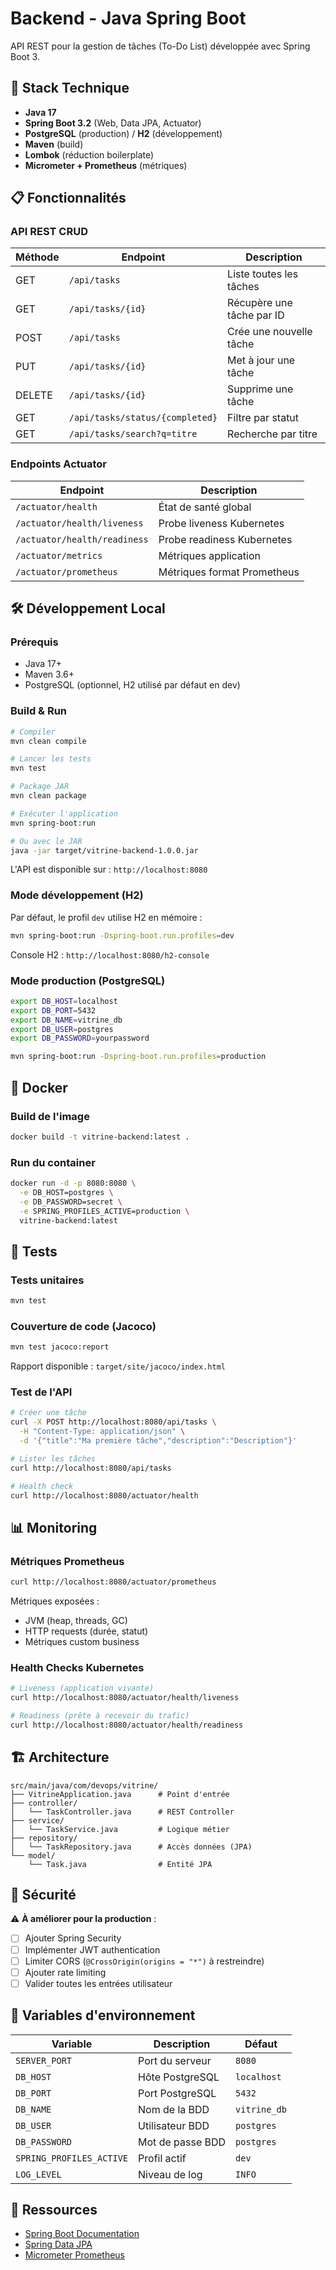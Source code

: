 # Backend - Java Spring Boot

API REST pour la gestion de tâches (To-Do List) développée avec Spring Boot 3.

## 🚀 Stack Technique

- **Java 17**
- **Spring Boot 3.2** (Web, Data JPA, Actuator)
- **PostgreSQL** (production) / **H2** (développement)
- **Maven** (build)
- **Lombok** (réduction boilerplate)
- **Micrometer + Prometheus** (métriques)

## 📋 Fonctionnalités

### API REST CRUD

| Méthode | Endpoint | Description |
|---------|----------|-------------|
| GET | `/api/tasks` | Liste toutes les tâches |
| GET | `/api/tasks/{id}` | Récupère une tâche par ID |
| POST | `/api/tasks` | Crée une nouvelle tâche |
| PUT | `/api/tasks/{id}` | Met à jour une tâche |
| DELETE | `/api/tasks/{id}` | Supprime une tâche |
| GET | `/api/tasks/status/{completed}` | Filtre par statut |
| GET | `/api/tasks/search?q=titre` | Recherche par titre |

### Endpoints Actuator

| Endpoint | Description |
|----------|-------------|
| `/actuator/health` | État de santé global |
| `/actuator/health/liveness` | Probe liveness Kubernetes |
| `/actuator/health/readiness` | Probe readiness Kubernetes |
| `/actuator/metrics` | Métriques application |
| `/actuator/prometheus` | Métriques format Prometheus |

## 🛠️ Développement Local

### Prérequis

- Java 17+
- Maven 3.6+
- PostgreSQL (optionnel, H2 utilisé par défaut en dev)

### Build & Run

```bash
# Compiler
mvn clean compile

# Lancer les tests
mvn test

# Package JAR
mvn clean package

# Exécuter l'application
mvn spring-boot:run

# Ou avec le JAR
java -jar target/vitrine-backend-1.0.0.jar
```

L'API est disponible sur : `http://localhost:8080`

### Mode développement (H2)

Par défaut, le profil `dev` utilise H2 en mémoire :

```bash
mvn spring-boot:run -Dspring-boot.run.profiles=dev
```

Console H2 : `http://localhost:8080/h2-console`

### Mode production (PostgreSQL)

```bash
export DB_HOST=localhost
export DB_PORT=5432
export DB_NAME=vitrine_db
export DB_USER=postgres
export DB_PASSWORD=yourpassword

mvn spring-boot:run -Dspring-boot.run.profiles=production
```

## 🐳 Docker

### Build de l'image

```bash
docker build -t vitrine-backend:latest .
```

### Run du container

```bash
docker run -d -p 8080:8080 \
  -e DB_HOST=postgres \
  -e DB_PASSWORD=secret \
  -e SPRING_PROFILES_ACTIVE=production \
  vitrine-backend:latest
```

## 🧪 Tests

### Tests unitaires

```bash
mvn test
```

### Couverture de code (Jacoco)

```bash
mvn test jacoco:report
```

Rapport disponible : `target/site/jacoco/index.html`

### Test de l'API

```bash
# Créer une tâche
curl -X POST http://localhost:8080/api/tasks \
  -H "Content-Type: application/json" \
  -d '{"title":"Ma première tâche","description":"Description"}'

# Lister les tâches
curl http://localhost:8080/api/tasks

# Health check
curl http://localhost:8080/actuator/health
```

## 📊 Monitoring

### Métriques Prometheus

```bash
curl http://localhost:8080/actuator/prometheus
```

Métriques exposées :
- JVM (heap, threads, GC)
- HTTP requests (durée, statut)
- Métriques custom business

### Health Checks Kubernetes

```bash
# Liveness (application vivante)
curl http://localhost:8080/actuator/health/liveness

# Readiness (prête à recevoir du trafic)
curl http://localhost:8080/actuator/health/readiness
```

## 🏗️ Architecture

```
src/main/java/com/devops/vitrine/
├── VitrineApplication.java      # Point d'entrée
├── controller/
│   └── TaskController.java      # REST Controller
├── service/
│   └── TaskService.java         # Logique métier
├── repository/
│   └── TaskRepository.java      # Accès données (JPA)
└── model/
    └── Task.java                # Entité JPA
```

## 🔐 Sécurité

⚠️ **À améliorer pour la production** :

- [ ] Ajouter Spring Security
- [ ] Implémenter JWT authentication
- [ ] Limiter CORS (`@CrossOrigin(origins = "*")` à restreindre)
- [ ] Ajouter rate limiting
- [ ] Valider toutes les entrées utilisateur

## 📝 Variables d'environnement

| Variable | Description | Défaut |
|----------|-------------|--------|
| `SERVER_PORT` | Port du serveur | `8080` |
| `DB_HOST` | Hôte PostgreSQL | `localhost` |
| `DB_PORT` | Port PostgreSQL | `5432` |
| `DB_NAME` | Nom de la BDD | `vitrine_db` |
| `DB_USER` | Utilisateur BDD | `postgres` |
| `DB_PASSWORD` | Mot de passe BDD | `postgres` |
| `SPRING_PROFILES_ACTIVE` | Profil actif | `dev` |
| `LOG_LEVEL` | Niveau de log | `INFO` |

## 🔗 Ressources

- [Spring Boot Documentation](https://spring.io/projects/spring-boot)
- [Spring Data JPA](https://spring.io/projects/spring-data-jpa)
- [Micrometer Prometheus](https://micrometer.io/docs/registry/prometheus)
